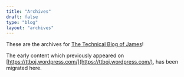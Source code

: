 ```yaml
---
title: "Archives"
draft: false
type: "blog"
layout: "archives"
---
```


These are the archives for [The Technical Blog of James](/blog/)!

The early content which previously appeared on [https://ttboj.wordpress.com/](https://ttboj.wordpress.com/), has been migrated here.
